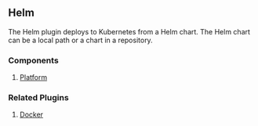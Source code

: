 ## Helm

The Helm plugin deploys to Kubernetes from a Helm chart. The Helm chart can be
a local path or a chart in a repository.

### Components

1. [Platform](/waypoint/integrations/helm/latest/components/platform)

### Related Plugins

1. [Docker](/waypoint/integrations/docker)